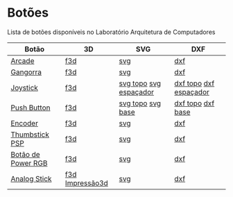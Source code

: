 # Botões

Lista de botões disponíveis no Laboratório Arquitetura de Computadores

| Botão                              | 3D         | SVG        | DXF        |
|------------------------------------|------------|------------|------------|   
| [Arcade](./arcade/README.md)       | [f3d](./arcade/files/botaoArcade.f3z)  | [svg](./arcade/files/corteBotaoArcade.svg) | [dxf](./arcade/files/corteBotaoArcade.dxf) |
| [Gangorra](./gangorra/README.md) | [f3d](./gangorra/files/x.dxf) | [svg](./gangorra/files/x.dxf) | [dxf](./gangorra/files/x.dxf) |   
| [Joystick](./joystick/README.md) | [f3d](./joystick/files/Joystick.f3z) | [svg topo](./joystick/files/Top.svg) [svg espaçador](./joystick/files/Espacador.svg) | [dxf topo](./joystick/files/Top.dxf) [dxf espaçador](./joystick/files/Espacador.dxf) |
| [Push Button](./push/README.md)      | [f3d](./push/files/PushButton.f3z) | [svg topo](./push/files/Top.svg) [svg base](./push/files/Base.svg) | [dxf topo](./push/files/Top.dxf) [dxf base](./push/files/Base.dxf)|
| [Encoder](./encoder/README.md)| [f3d](./encoder/files/Encoder%20v2.f3z) |[svg](./encoder/files/encoder.svg)|[dxf](./encoder/files/encoder.dxf)|
| [Thumbstick PSP](./joystick_psp/README.md) | [f3d](./joystick_psp/files/ThumbPSP.f3z) | [svg](./joystick_psp/files/thumPSP.svg) | [dxf](./joystick_psp/files/thumPSP.dxf) |
| [Botão de Power RGB](./power_rgb/README.md) | [f3d](./power_rgb/files/powerRGB.f3z) | [svg](./power_rgb/files/powerRGB.svg) | [dxf](./power_rgb/files/powerRGB.dxf) |
| [Analog Stick](./analogStick/README.md)| [f3d](./analogStick/files/AnalogStick.f3z) [Impressão3d](./analogStick/files/StandJoy-Corsi.3mf) | [svg](./analogStick/files/Joystick.svg) | [dxf](./analogStick/files/BaseJoystick.dxf) 